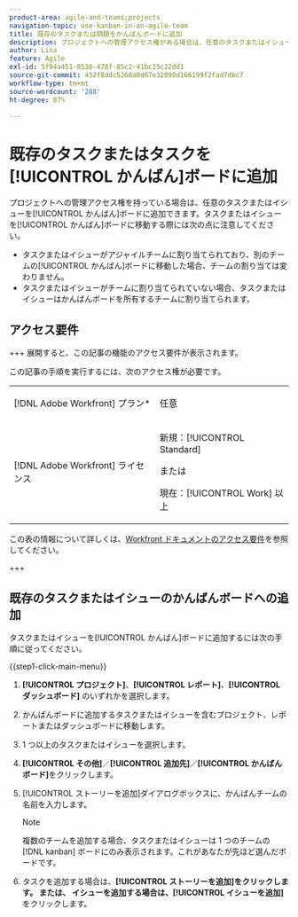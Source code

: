 ```yaml
---
product-area: agile-and-teams;projects
navigation-topic: use-kanban-in-an-agile-team
title: 既存のタスクまたは問題をかんばんボードに追加
description: プロジェクトへの管理アクセス権がある場合は、任意のタスクまたはイシューをかんばんボードに追加できます。
author: Lisa
feature: Agile
exl-id: 5f94a451-8530-478f-85c2-41bc15c22dd1
source-git-commit: 452f8ddc5268a0d67e32090d166199f2fad7dbc7
workflow-type: tm+mt
source-wordcount: '288'
ht-degree: 87%

---
```


# 既存のタスクまたはタスクを[!UICONTROL かんばん]ボードに追加

プロジェクトへの管理アクセス権を持っている場合は、任意のタスクまたはイシューを[!UICONTROL かんばん]ボードに追加できます。タスクまたはイシューを[!UICONTROL かんばん]ボードに移動する際には次の点に注意してください。

* タスクまたはイシューがアジャイルチームに割り当てられており、別のチームの[!UICONTROL かんばん]ボードに移動した場合、チームの割り当ては変わりません。
* タスクまたはイシューがチームに割り当てられていない場合、タスクまたはイシューはかんばんボードを所有するチームに割り当てられます。

## アクセス要件

+++ 展開すると、この記事の機能のアクセス要件が表示されます。

この記事の手順を実行するには、次のアクセス権が必要です。

<table style="table-layout:auto"> 
 <col> 
 </col> 
 <col> 
 </col> 
 <tbody> 
  <tr> 
   <td role="rowheader">[!DNL Adobe Workfront] プラン*</td> 
   <td> <p>任意</p> </td> 
  </tr> 
  <tr> 
   <td role="rowheader">[!DNL Adobe Workfront] ライセンス</td> 
   <td> <p>新規：[!UICONTROL Standard]</p> 
   または
   <p>現在：[!UICONTROL Work] 以上</p> </td> 
  </tr>
 </tbody> 
</table>

この表の情報について詳しくは、[Workfront ドキュメントのアクセス要件](/help/quicksilver/administration-and-setup/add-users/access-levels-and-object-permissions/access-level-requirements-in-documentation.md)を参照してください。

+++

## 既存のタスクまたはイシューのかんばんボードへの追加

タスクまたはイシューを[!UICONTROL かんばん]ボードに追加するには次の手順に従ってください。

{{step1-click-main-menu}}

1. **[!UICONTROL プロジェクト]**、**[!UICONTROL レポート]**、**[!UICONTROL ダッシュボード]** のいずれかを選択します。

1. かんばんボードに追加するタスクまたはイシューを含むプロジェクト、レポートまたはダッシュボードに移動します。
1. 1 つ以上のタスクまたはイシューを選択します。
1. **[!UICONTROL その他]**／**[!UICONTROL 追加先]**／**[!UICONTROL かんばんボード]**&#x200B;をクリックします。
1. [!UICONTROL ストーリーを追加]ダイアログボックスに、かんばんチームの名前を入力します。

   >[!NOTE]
   >
   >複数のチームを追加する場合、タスクまたはイシューは 1 つのチームの [!DNL kanban] ボードにのみ表示されます。これがあなたが先ほど選んだボードです。

1. タスクを追加する場合は、**[!UICONTROL ストーリーを追加]**をクリックします。
または、
イシューを追加する場合は、**[!UICONTROL イシューを追加]**&#x200B;をクリックします。
